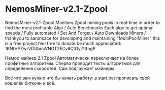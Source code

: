# NemosMiner-v2.1-Zpool
NemosMiner-v2.1-Zpool Monitors Zpool mining pools in real-time in order to find the most profitable Algo /
 Auto Benchmarks Each algo to get optimal speeds / 
Fully automated / Set And Forget / 
Auto Downloads Miners /   
thankyou to aaronsace for devoloping and maintaining "MultiPoolMiner"
this is a free project feel free to donate be much appreciated: 
1KNtVPZwrVDUbmWNGT2ECv8CtGyjYtfngP

Немос майнер 2.1 Zpool
Автоматически переключает на более профитные алгоритмы.
Сперва проводит тесты алгоритмов для определения скоростей.
Сам подгружает майнеры.

Всё что вам нужно что бы начать работу: в start.bat прописать свой кошелёк биткоин и всё. 
